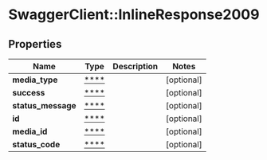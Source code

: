 # SwaggerClient::InlineResponse2009

## Properties
Name | Type | Description | Notes
------------ | ------------- | ------------- | -------------
**media_type** | [****](.md) |  | [optional] 
**success** | [****](.md) |  | [optional] 
**status_message** | [****](.md) |  | [optional] 
**id** | [****](.md) |  | [optional] 
**media_id** | [****](.md) |  | [optional] 
**status_code** | [****](.md) |  | [optional] 

